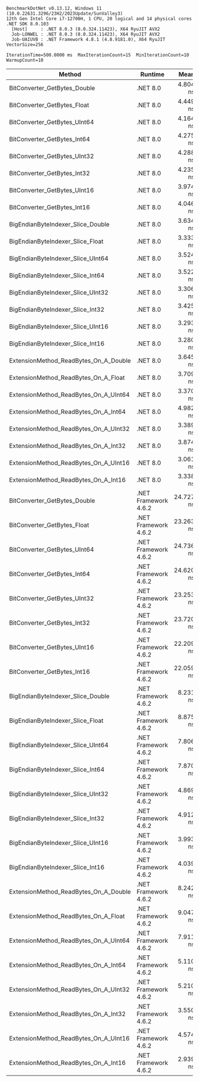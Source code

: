 ```

BenchmarkDotNet v0.13.12, Windows 11 (10.0.22631.3296/23H2/2023Update/SunValley3)
12th Gen Intel Core i7-12700H, 1 CPU, 20 logical and 14 physical cores
.NET SDK 8.0.103
  [Host]     : .NET 8.0.3 (8.0.324.11423), X64 RyuJIT AVX2
  Job-LONWEL : .NET 8.0.3 (8.0.324.11423), X64 RyuJIT AVX2
  Job-UAIUVB : .NET Framework 4.8.1 (4.8.9181.0), X64 RyuJIT VectorSize=256

IterationTime=500.0000 ms  MaxIterationCount=15  MinIterationCount=10  
WarmupCount=10  

```
| Method                                | Runtime              | Mean      | Error     | StdDev    | Ratio | RatioSD |
|-------------------------------------- |--------------------- |----------:|----------:|----------:|------:|--------:|
| BitConverter_GetBytes_Double          | .NET 8.0             |  4.804 ns | 0.4688 ns | 0.4156 ns |  1.39 |    0.13 |
| BitConverter_GetBytes_Float           | .NET 8.0             |  4.449 ns | 0.0722 ns | 0.0477 ns |  1.26 |    0.01 |
| BitConverter_GetBytes_UInt64          | .NET 8.0             |  4.164 ns | 0.0953 ns | 0.0630 ns |  1.18 |    0.02 |
| BitConverter_GetBytes_Int64           | .NET 8.0             |  4.275 ns | 0.0806 ns | 0.0533 ns |  1.21 |    0.02 |
| BitConverter_GetBytes_UInt32          | .NET 8.0             |  4.288 ns | 0.0567 ns | 0.0375 ns |  1.22 |    0.01 |
| BitConverter_GetBytes_Int32           | .NET 8.0             |  4.235 ns | 0.1229 ns | 0.1150 ns |  1.21 |    0.03 |
| BitConverter_GetBytes_UInt16          | .NET 8.0             |  3.974 ns | 0.1121 ns | 0.0741 ns |  1.13 |    0.02 |
| BitConverter_GetBytes_Int16           | .NET 8.0             |  4.046 ns | 0.0882 ns | 0.0584 ns |  1.15 |    0.02 |
| BigEndianByteIndexer_Slice_Double     | .NET 8.0             |  3.634 ns | 0.0537 ns | 0.0355 ns |  1.03 |    0.01 |
| BigEndianByteIndexer_Slice_Float      | .NET 8.0             |  3.333 ns | 0.0626 ns | 0.0414 ns |  0.95 |    0.01 |
| BigEndianByteIndexer_Slice_UInt64     | .NET 8.0             |  3.524 ns | 0.0271 ns | 0.0179 ns |  1.00 |    0.00 |
| BigEndianByteIndexer_Slice_Int64      | .NET 8.0             |  3.522 ns | 0.0443 ns | 0.0293 ns |  1.00 |    0.01 |
| BigEndianByteIndexer_Slice_UInt32     | .NET 8.0             |  3.306 ns | 0.0434 ns | 0.0287 ns |  0.94 |    0.01 |
| BigEndianByteIndexer_Slice_Int32      | .NET 8.0             |  3.425 ns | 0.0636 ns | 0.0420 ns |  0.97 |    0.01 |
| BigEndianByteIndexer_Slice_UInt16     | .NET 8.0             |  3.293 ns | 0.0516 ns | 0.0307 ns |  0.93 |    0.01 |
| BigEndianByteIndexer_Slice_Int16      | .NET 8.0             |  3.280 ns | 0.0498 ns | 0.0329 ns |  0.93 |    0.01 |
| ExtensionMethod_ReadBytes_On_A_Double | .NET 8.0             |  3.645 ns | 0.0929 ns | 0.0615 ns |  1.03 |    0.02 |
| ExtensionMethod_ReadBytes_On_A_Float  | .NET 8.0             |  3.709 ns | 0.3712 ns | 0.3473 ns |  1.00 |    0.04 |
| ExtensionMethod_ReadBytes_On_A_UInt64 | .NET 8.0             |  3.370 ns | 0.0671 ns | 0.0351 ns |  0.96 |    0.01 |
| ExtensionMethod_ReadBytes_On_A_Int64  | .NET 8.0             |  4.982 ns | 0.0667 ns | 0.0397 ns |  1.41 |    0.01 |
| ExtensionMethod_ReadBytes_On_A_UInt32 | .NET 8.0             |  3.389 ns | 0.0902 ns | 0.0597 ns |  0.96 |    0.02 |
| ExtensionMethod_ReadBytes_On_A_Int32  | .NET 8.0             |  3.874 ns | 0.0709 ns | 0.0469 ns |  1.10 |    0.01 |
| ExtensionMethod_ReadBytes_On_A_UInt16 | .NET 8.0             |  3.061 ns | 0.1043 ns | 0.0621 ns |  0.87 |    0.02 |
| ExtensionMethod_ReadBytes_On_A_Int16  | .NET 8.0             |  3.338 ns | 0.0761 ns | 0.0453 ns |  0.95 |    0.01 |
| BitConverter_GetBytes_Double          | .NET Framework 4.6.2 | 24.727 ns | 0.2755 ns | 0.1822 ns |  7.02 |    0.05 |
| BitConverter_GetBytes_Float           | .NET Framework 4.6.2 | 23.263 ns | 0.2603 ns | 0.1722 ns |  6.60 |    0.07 |
| BitConverter_GetBytes_UInt64          | .NET Framework 4.6.2 | 24.736 ns | 0.2041 ns | 0.1350 ns |  7.02 |    0.04 |
| BitConverter_GetBytes_Int64           | .NET Framework 4.6.2 | 24.620 ns | 0.1769 ns | 0.1053 ns |  6.99 |    0.05 |
| BitConverter_GetBytes_UInt32          | .NET Framework 4.6.2 | 23.253 ns | 0.1182 ns | 0.0703 ns |  6.60 |    0.04 |
| BitConverter_GetBytes_Int32           | .NET Framework 4.6.2 | 23.720 ns | 0.4675 ns | 0.2782 ns |  6.73 |    0.07 |
| BitConverter_GetBytes_UInt16          | .NET Framework 4.6.2 | 22.209 ns | 0.1886 ns | 0.0987 ns |  6.30 |    0.05 |
| BitConverter_GetBytes_Int16           | .NET Framework 4.6.2 | 22.059 ns | 0.1285 ns | 0.0765 ns |  6.26 |    0.03 |
| BigEndianByteIndexer_Slice_Double     | .NET Framework 4.6.2 |  8.231 ns | 0.1081 ns | 0.0715 ns |  2.34 |    0.01 |
| BigEndianByteIndexer_Slice_Float      | .NET Framework 4.6.2 |  8.875 ns | 0.1055 ns | 0.0698 ns |  2.52 |    0.02 |
| BigEndianByteIndexer_Slice_UInt64     | .NET Framework 4.6.2 |  7.806 ns | 0.0798 ns | 0.0528 ns |  2.21 |    0.02 |
| BigEndianByteIndexer_Slice_Int64      | .NET Framework 4.6.2 |  7.870 ns | 0.1255 ns | 0.0830 ns |  2.23 |    0.03 |
| BigEndianByteIndexer_Slice_UInt32     | .NET Framework 4.6.2 |  4.869 ns | 0.0889 ns | 0.0588 ns |  1.38 |    0.02 |
| BigEndianByteIndexer_Slice_Int32      | .NET Framework 4.6.2 |  4.912 ns | 0.0865 ns | 0.0572 ns |  1.39 |    0.02 |
| BigEndianByteIndexer_Slice_UInt16     | .NET Framework 4.6.2 |  3.993 ns | 0.0598 ns | 0.0356 ns |  1.13 |    0.01 |
| BigEndianByteIndexer_Slice_Int16      | .NET Framework 4.6.2 |  4.039 ns | 0.0458 ns | 0.0303 ns |  1.15 |    0.01 |
| ExtensionMethod_ReadBytes_On_A_Double | .NET Framework 4.6.2 |  8.242 ns | 0.1067 ns | 0.0706 ns |  2.34 |    0.03 |
| ExtensionMethod_ReadBytes_On_A_Float  | .NET Framework 4.6.2 |  9.047 ns | 0.1049 ns | 0.0694 ns |  2.57 |    0.02 |
| ExtensionMethod_ReadBytes_On_A_UInt64 | .NET Framework 4.6.2 |  7.911 ns | 0.0663 ns | 0.0438 ns |  2.24 |    0.02 |
| ExtensionMethod_ReadBytes_On_A_Int64  | .NET Framework 4.6.2 |  5.110 ns | 0.0319 ns | 0.0211 ns |  1.45 |    0.01 |
| ExtensionMethod_ReadBytes_On_A_UInt32 | .NET Framework 4.6.2 |  5.210 ns | 0.0917 ns | 0.0546 ns |  1.48 |    0.02 |
| ExtensionMethod_ReadBytes_On_A_Int32  | .NET Framework 4.6.2 |  3.550 ns | 0.0500 ns | 0.0330 ns |  1.01 |    0.01 |
| ExtensionMethod_ReadBytes_On_A_UInt16 | .NET Framework 4.6.2 |  4.574 ns | 0.0189 ns | 0.0125 ns |  1.30 |    0.01 |
| ExtensionMethod_ReadBytes_On_A_Int16  | .NET Framework 4.6.2 |  2.939 ns | 0.0359 ns | 0.0213 ns |  0.83 |    0.01 |
